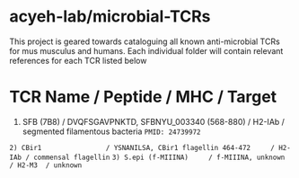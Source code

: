 # acyeh-lab/microbial-TCRs
This project is geared towards cataloguing all known anti-microbial TCRs for mus musculus and humans.  Each individual folder will contain relevant references for each TCR listed below

# TCR Name / Peptide / MHC / Target
1) SFB (7B8)            / DVQFSGAVPNKTD, SFBNYU_003340 (568-880) / H2-IAb / segmented filamentous bacteria
`PMID: 24739972`


`2) CBir1                / YSNANILSA, CBir1 flagellin 464-472     / H2-IAb / commensal flagellin`
`3) S.epi (f-MIIINA)     / f-MIIINA, unknown                      / H2-M3  / unknown`
